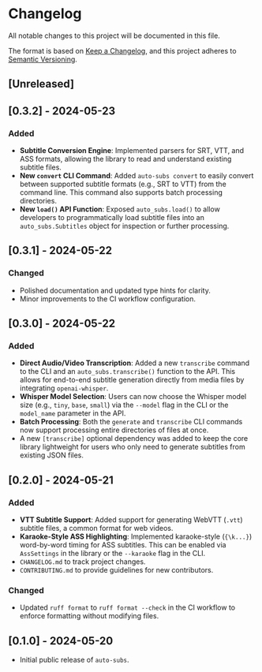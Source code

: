 # Changelog

All notable changes to this project will be documented in this file.

The format is based on [Keep a Changelog](https://keepachangelog.com/en/1.0.0/),
and this project adheres to [Semantic Versioning](https://semver.org/spec/v2.0.0.html).

## [Unreleased]

## [0.3.2] - 2024-05-23

### Added

-   **Subtitle Conversion Engine**: Implemented parsers for SRT, VTT, and ASS formats, allowing the library to read and understand existing subtitle files.
-   **New `convert` CLI Command**: Added `auto-subs convert` to easily convert between supported subtitle formats (e.g., SRT to VTT) from the command line. This command also supports batch processing directories.
-   **New `load()` API Function**: Exposed `auto_subs.load()` to allow developers to programmatically load subtitle files into an `auto_subs.Subtitles` object for inspection or further processing.

## [0.3.1] - 2024-05-22

### Changed

-   Polished documentation and updated type hints for clarity.
-   Minor improvements to the CI workflow configuration.

## [0.3.0] - 2024-05-22

### Added

-   **Direct Audio/Video Transcription**: Added a new `transcribe` command to the CLI and an `auto_subs.transcribe()` function to the API. This allows for end-to-end subtitle generation directly from media files by integrating `openai-whisper`.
-   **Whisper Model Selection**: Users can now choose the Whisper model size (e.g., `tiny`, `base`, `small`) via the `--model` flag in the CLI or the `model_name` parameter in the API.
-   **Batch Processing**: Both the `generate` and `transcribe` CLI commands now support processing entire directories of files at once.
-   A new `[transcribe]` optional dependency was added to keep the core library lightweight for users who only need to generate subtitles from existing JSON files.

## [0.2.0] - 2024-05-21

### Added

-   **VTT Subtitle Support**: Added support for generating WebVTT (`.vtt`) subtitle files, a common format for web videos.
-   **Karaoke-Style ASS Highlighting**: Implemented karaoke-style (`{\k...}`) word-by-word timing for ASS subtitles. This can be enabled via `AssSettings` in the library or the `--karaoke` flag in the CLI.
-   `CHANGELOG.md` to track project changes.
-   `CONTRIBUTING.md` to provide guidelines for new contributors.

### Changed

-   Updated `ruff format` to `ruff format --check` in the CI workflow to enforce formatting without modifying files.

## [0.1.0] - 2024-05-20

-   Initial public release of `auto-subs`.
